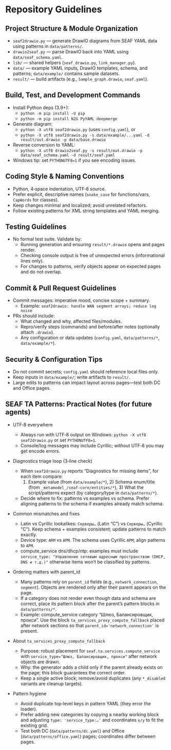 # Repository Guidelines

## Project Structure & Module Organization
- `seaf2drawio.py` — generate DrawIO diagrams from SEAF YAML data using patterns in `data/patterns/`.
- `drawio2seaf.py` — parse DrawIO back into YAML using `data/seaf_schema.yaml`.
- `lib/` — shared helpers (`seaf_drawio.py`, `link_manager.py`).
- `data/` — example YAML inputs, DrawIO templates, schema, and patterns; `data/example/` contains sample datasets.
- `result/` — build artifacts (e.g., `Sample_graph.drawio`, `seaf.yaml`).

## Build, Test, and Development Commands
- Install Python deps (3.9+):
  - `python -m pip install -U pip`
  - `python -m pip install N2G PyYAML deepmerge`
- Generate diagram:
  - `python -X utf8 seaf2drawio.py` (uses `config.yaml`), or
  - `python -X utf8 seaf2drawio.py -s data/example/...yaml -d result/out.drawio -p data/base.drawio`
- Reverse conversion to YAML:
  - `python -X utf8 drawio2seaf.py -s result/out.drawio -p data/seaf_schema.yaml -d result/seaf.yaml`
- Windows tip: set `PYTHONUTF8=1` if you see encoding issues.

## Coding Style & Naming Conventions
- Python, 4‑space indentation, UTF‑8 source.
- Prefer explicit, descriptive names (`snake_case` for functions/vars, `CapWords` for classes).
- Keep changes minimal and localized; avoid unrelated refactors.
- Follow existing patterns for XML string templates and YAML merging.

## Testing Guidelines
- No formal test suite. Validate by:
  - Running generation and ensuring `result/*.drawio` opens and pages render.
  - Checking console output is free of unexpected errors (informational lines only).
  - For changes to patterns, verify objects appear on expected pages and do not overlap.

## Commit & Pull Request Guidelines
- Commit messages: imperative mood, concise scope + summary.
  - Example: `seaf2drawio: handle WAN segment arrays; reduce log noise`
- PRs should include:
  - What changed and why, affected files/modules.
  - Repro/verify steps (commands) and before/after notes (optionally attach `.drawio`).
  - Any configuration or data updates (`config.yaml`, `data/patterns/*`, `data/example/*`).

## Security & Configuration Tips
- Do not commit secrets; `config.yaml` should reference local files only.
- Keep inputs in `data/example/`; write artifacts to `result/`.
- Large edits to patterns can impact layout across pages—test both DC and Office pages.


## SEAF TA Patterns: Practical Notes (for future agents)

- UTF‑8 everywhere
  - Always run with UTF‑8 output on Windows: `python -X utf8 seaf2drawio.py` or set `PYTHONUTF8=1`.
  - Console/log messages may include Cyrillic; without UTF‑8 you may get encode errors.

- Diagnostics triage loop (3‑line check)
  - When `seaf2drawio.py` reports “Diagnostics for missing items”, for each item compare:
    1) Example value (from `data/example/*`), 2) Schema enum/title (from `_metamodel_/seaf-core/entities/*`), 3) What the script/patterns expect (by category/type in `data/patterns/*`).
  - Decide where to fix: patterns vs examples vs schema. Prefer aligning patterns to the schema if examples already match schema.

- Common mismatches and fixes
  - Latin vs Cyrillic lookalikes: `Cерверы…` (Latin “C”) vs `Серверы…` (Cyrillic “С”). Keep schema + examples consistent; update patterns to match exactly.
  - Device type: `ARM` vs `АРМ`. The schema uses Cyrillic `АРМ`; align patterns to `АРМ`.
  - compute_service dns/dhcp/ntp: examples must include `service_type: "Управление сетевым адресным пространством (DHCP, DNS и т.д.)"` otherwise items won’t be classified by patterns.

- Ordering matters with parent_id
  - Many patterns rely on `parent_id` fields (e.g., `network_connection`, `segment`). Objects are rendered only after their parent appears on the page.
  - If a category does not render even though data and schema are correct, place its pattern block after the parent’s pattern blocks in `data/patterns/*`.
  - Example: compute_service category “Шлюз, Балансировщик, прокси”. Use the block `ta_services_proxy_compute_fallback` placed after network sections so that `parent_id='network_connection'` is present.

- About `ta_services_proxy_compute_fallback`
  - Purpose: robust placement for `seaf.ta.services.compute_service` with `service_type="Шлюз, Балансировщик, прокси"` after network objects are drawn.
  - Why: the generator adds a child only if the parent already exists on the page; this block guarantees the correct order.
  - Keep a single active block; remove/avoid duplicates (any `*_disabled` variants are cleanup targets).

- Pattern hygiene
  - Avoid duplicate top‑level keys in pattern YAML (they error the loader).
  - Prefer adding new categories by copying a nearby working block and adjusting `type: 'service_type:…'` and coordinates `x/y` to fit the existing grid.
  - Test both DC (`data/patterns/dc.yaml`) and Office (`data/patterns/office.yaml`) pages; coordinates differ between pages.

